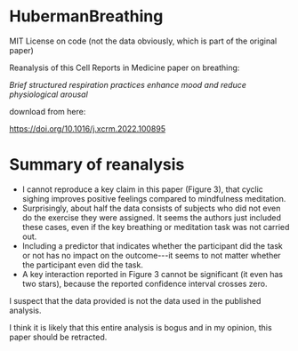 # HubermanBreathing

MIT License on code (not the data obviously, which is part of the original paper)

Reanalysis of this Cell Reports in Medicine paper on breathing:

*Brief structured respiration practices enhance mood and reduce physiological arousal*

download from here:

https://doi.org/10.1016/j.xcrm.2022.100895

# Summary of reanalysis

- I cannot reproduce a key claim in this paper (Figure 3), that cyclic sighing improves positive feelings compared to mindfulness meditation.
- Surprisingly, about half the data consists of subjects who did not even do the exercise they were assigned. It seems the authors just included these cases, even if the key breathing or meditation task was not carried out.
- Including a predictor that indicates whether the participant did the task or not has no impact on the outcome---it seems to not matter whether the participant even did the task.
- A key interaction reported in Figure 3 cannot be significant (it even has two stars), because the reported confidence interval crosses zero.

I suspect that the data provided is not the data used in the published analysis.

I think it is likely that this entire analysis is bogus and in my opinion, this paper should be retracted.
